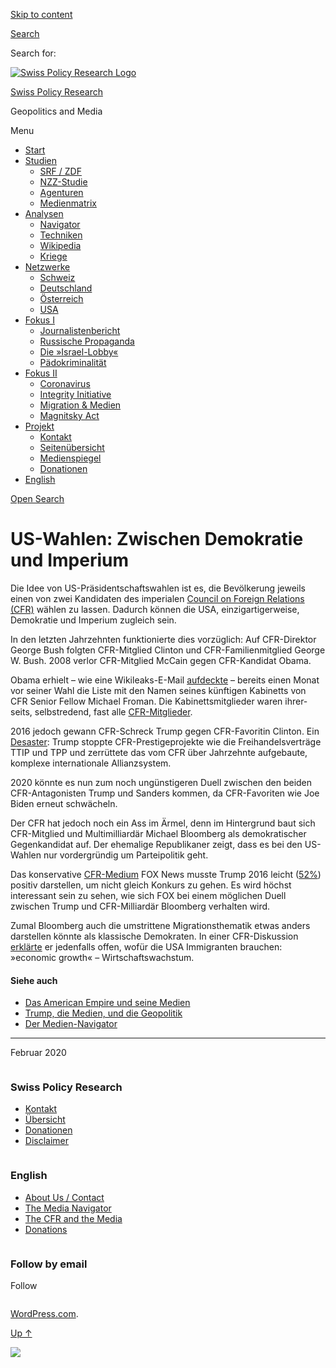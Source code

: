[Skip to
content](#content)

[](https://swprs.org/)

<div class="cover">

</div>

[Search](#search-container)

<div id="search-container" class="header-search-block bg-graphite hidden">

<span class="screen-reader-text">Search for:</span>

</div>

<div class="header-inner section-inner">

[![Swiss Policy Research
Logo](https://swprs.files.wordpress.com/2020/05/swiss-policy-research-logo-300.png)](https://swprs.org/)

[Swiss Policy Research](https://swprs.org/)

Geopolitics and
    Media

</div>

<div class="navigation section no-padding bg-dark">

Menu

<div class="main-navigation">

  - <span id="menu-item-4374">[Start](https://swprs.org)</span>
  - <span id="menu-item-5941">[Studien](https://swprs.org/srf-propaganda-analyse/)</span>
      - <span id="menu-item-4361">[SRF /
        ZDF](https://swprs.org/srf-propaganda-analyse/)</span>
      - <span id="menu-item-4359">[NZZ-Studie](https://swprs.org/die-nzz-studie/)</span>
      - <span id="menu-item-4373">[Agenturen](https://swprs.org/der-propaganda-multiplikator/)</span>
      - <span id="menu-item-7978">[Medienmatrix](https://swprs.org/die-propaganda-matrix/)</span>
  - <span id="menu-item-9423">[Analysen](https://swprs.org/medien-navigator/)</span>
      - <span id="menu-item-9414">[Navigator](https://swprs.org/medien-navigator/)</span>
      - <span id="menu-item-8524">[Techniken](https://swprs.org/der-propaganda-schluessel/)</span>
      - <span id="menu-item-10908">[Wikipedia](https://swprs.org/propaganda-in-der-wikipedia/)</span>
      - <span id="menu-item-9920">[Kriege](https://swprs.org/logik-imperialer-kriege/)</span>
  - <span id="menu-item-4362">[Netzwerke](https://swprs.org/netzwerk-medien-schweiz/)</span>
      - <span id="menu-item-6283">[Schweiz](https://swprs.org/netzwerk-medien-schweiz/)</span>
      - <span id="menu-item-7215">[Deutschland](https://swprs.org/netzwerk-medien-deutschland/)</span>
      - <span id="menu-item-17401">[Österreich](https://swprs.org/medien-in-oesterreich/)</span>
      - <span id="menu-item-7216">[USA](https://swprs.org/das-american-empire-und-seine-medien/)</span>
  - <span id="menu-item-9228">[Fokus
    I](https://swprs.org/bericht-eines-journalisten/)</span>
      - <span id="menu-item-12119">[Journalistenbericht](https://swprs.org/bericht-eines-journalisten/)</span>
      - <span id="menu-item-12117">[Russische
        Propaganda](https://swprs.org/russische-propaganda/)</span>
      - <span id="menu-item-12118">[Die
        »Israel-Lobby«](https://swprs.org/die-israel-lobby-fakten-und-mythen/)</span>
      - <span id="menu-item-13505">[Pädokriminalität](https://swprs.org/geopolitik-und-paedokriminalitaet/)</span>
  - <span id="menu-item-17258">[Fokus
    II](https://swprs.org/migration-und-medien/)</span>
      - <span id="menu-item-32838">[Coronavirus](https://swprs.org/covid-19-hinweis-ii/)</span>
      - <span id="menu-item-12939">[Integrity
        Initiative](https://swprs.org/die-integrity-initiative/)</span>
      - <span id="menu-item-17290">[Migration &
        Medien](https://swprs.org/migration-und-medien/)</span>
      - <span id="menu-item-17291">[Magnitsky
        Act](https://swprs.org/der-fall-magnitsky/)</span>
  - <span id="menu-item-21964">[Projekt](https://swprs.org/kontakt/)</span>
      - <span id="menu-item-8525">[Kontakt](https://swprs.org/kontakt/)</span>
      - <span id="menu-item-10193">[Seitenübersicht](https://swprs.org/uebersicht/)</span>
      - <span id="menu-item-8637">[Medienspiegel](https://swprs.org/medienspiegel/)</span>
      - <span id="menu-item-33287">[Donationen](https://swprs.org/donationen/)</span>
  - <span id="menu-item-14415">[English](https://swprs.org/contact/)</span>

</div>

[Open Search](#)

</div>

<div class="wrapper section medium-padding">

<div class="section-inner clear" data-role="main">

<div id="content" class="content clear center">

# US-Wahlen: Zwischen Demokratie und Imperium

<div class="post-content clear">

Die Idee von US-Präsident­schafts­wahlen ist es, die Bevölkerung jeweils
einen von zwei Kan­di­daten des imperialen [Council on Foreign Relations
(CFR)](https://swprs.org/das-american-empire-und-seine-medien/) wählen
zu lassen. Dadurch können die USA, einzig­artiger­weise, Demokratie und
Imperium zugleich sein.

In den letzten Jahrzehnten funktionierte dies vorzüglich: Auf
CFR-Direktor George Bush folgten CFR-Mitglied Clinton und
CFR-Familien­mitglied George W. Bush. 2008 verlor CFR-Mitglied McCain
gegen CFR-Kandidat Obama.

Obama erhielt – wie eine Wikileaks-E-Mail
[auf­deckte](http://observer.com/2016/10/obama-makes-first-appearance-in-wikileaks-receives-admin-list-from-big-banker/)
– bereits einen Monat vor seiner Wahl die Liste mit den Namen seines
künftigen Kabi­netts von CFR Senior Fellow Michael Froman. Die
Kabinetts­­mitglieder waren ihrer­seits, selbstredend, fast alle
[CFR-Mitglieder](https://swprs.files.wordpress.com/2017/07/cfr-administration-members-1900-2014.pdf).

2016 jedoch gewann CFR-Schreck Trump gegen CFR-Favoritin Clinton. Ein
[Desaster](https://swprs.org/trump-medien-geopolitik/): Trump stoppte
CFR-Prestigeprojekte wie die Frei­handels­verträge TTIP und TPP und
zerrüttete das vom CFR über Jahrzehnte aufgebaute, komplexe
internationale Allianzsystem.

2020 könnte es nun zum noch ungünstigeren Duell zwischen den beiden
CFR-Antagonisten Trump und Sanders kommen, da CFR-Favoriten wie Joe
Biden erneut schwächeln.

Der CFR hat jedoch noch ein Ass im Ärmel, denn im Hintergrund baut sich
CFR-Mitglied und Multi­milliar­där Michael Bloomberg als
demo­kra­tischer Gegen­kandidat auf. Der ehemalige Republikaner zeigt,
dass es bei den US-Wahlen nur vorder­gründig um Partei­politik geht.

Das konservative
[CFR-Medium](https://swprs.org/das-american-empire-und-seine-medien/)
FOX News musste Trump 2016 leicht
([52%](https://meedia.de/2017/05/23/harvard-studie-keiner-berichtete-negativer-ueber-donald-trump-als-die-ard/))
positiv dar­stel­len, um nicht gleich Konkurs zu gehen. Es wird höchst
interessant sein zu sehen, wie sich FOX bei einem möglichen Duell
zwischen Trump und CFR-Milliardär Bloomberg verhalten wird.

Zumal Bloomberg auch die umstrittene Migrationsthematik etwas anders
darstellen könnte als klassische Demokraten. In einer CFR-Diskussion
[erklärte](https://www.cfr.org/event/conversation-michael-bloomberg) er
jedenfalls offen, wofür die USA Immigranten brauchen: »economic growth«
– Wirtschaftswachstum.

#### Siehe auch

  - [Das American Empire und seine
    Medien](https://swprs.org/das-american-empire-und-seine-medien/)
  - [Trump, die Medien, und die
    Geopolitik](https://swprs.org/trump-medien-geopolitik/)
  - [Der Medien-Navigator](https://swprs.org/medien-navigator/)

-----

Februar
    2020

</div>

</div>

</div>

</div>

<div id="footer" class="footer bg-graphite">

<div class="section-inner row clear" data-role="complementary">

<div class="column column-1 one-third medium-padding">

<div class="widgets">

<div id="nav_menu-3" class="widget widget_nav_menu">

<div class="widget-content clear">

### Swiss Policy Research

<div class="menu-allgemein-container">

  - <span id="menu-item-251">[Kontakt](https://swprs.org/kontakt/)</span>
  - <span id="menu-item-33090">[Übersicht](https://swprs.org/uebersicht/)</span>
  - <span id="menu-item-33286">[Donationen](https://swprs.org/donationen/)</span>
  - <span id="menu-item-15372">[Disclaimer](https://swprs.org/disclaimer/)</span>

</div>

</div>

</div>

</div>

</div>

<div class="column column-2 one-third medium-padding">

<div class="widgets">

<div id="nav_menu-4" class="widget widget_nav_menu">

<div class="widget-content clear">

### English

<div class="menu-english-container">

  - <span id="menu-item-20017">[About Us /
    Contact](https://swprs.org/contact/)</span>
  - <span id="menu-item-20015">[The Media
    Navigator](https://swprs.org/media-navigator/)</span>
  - <span id="menu-item-20016">[The CFR and the
    Media](https://swprs.org/the-american-empire-and-its-media/)</span>
  - <span id="menu-item-33285">[Donations](https://swprs.org/donations/)</span>

</div>

</div>

</div>

</div>

</div>

<div class="column column-3 one-third medium-padding">

<div class="widgets">

<div id="blog_subscription-4" class="widget widget_blog_subscription jetpack_subscription_widget">

<div class="widget-content clear">

### Follow by email

Follow

</div>

</div>

</div>

</div>

</div>

</div>

<div class="credits section bg-dark small-padding">

<div class="credits-inner section-inner clear">

[WordPress.com](https://wordpress.com/?ref=footer_custom_com).

[Up ↑](# "To the top")

</div>

</div>

<div style="display:none">

</div>

![](https://pixel.wp.com/b.gif?v=noscript)
